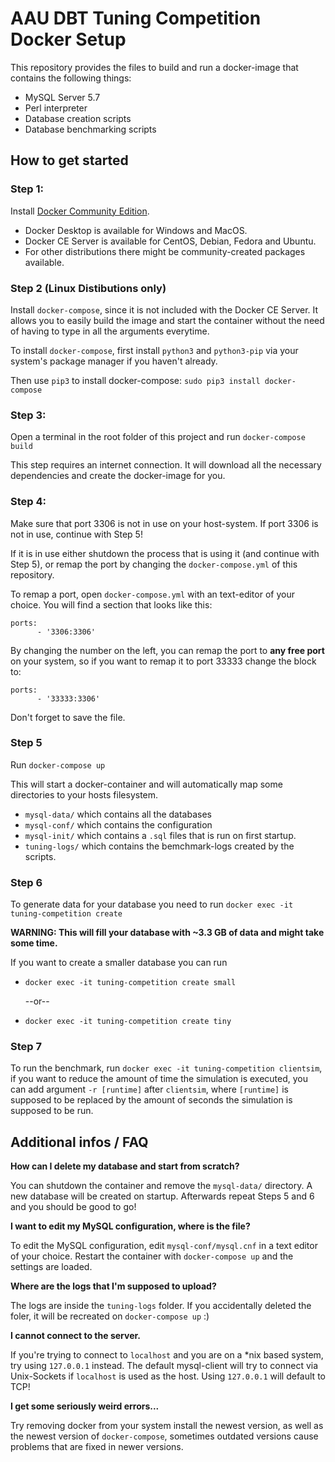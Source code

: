 # AAU DBT Tuning Competition Docker Setup #

This repository provides the files to build and run a docker-image that contains the following things:

 - MySQL Server 5.7
 - Perl interpreter
 - Database creation scripts
 - Database benchmarking scripts

 ## How to get started ##

### Step 1: ###

Install [Docker Community Edition](https://docs.docker.com/install/). 
 - Docker Desktop is available for Windows and MacOS. 
 - Docker CE Server is available for CentOS, Debian, Fedora and Ubuntu. 
 - For other distributions there might be community-created packages available.

### Step 2 (Linux Distibutions only) ###

Install `docker-compose`, since it is not included with the Docker CE Server. It allows you to easily build the image and start the container without the need of having to type in all the arguments everytime.

To install `docker-compose`, first install `python3` and `python3-pip` via your system's package manager if you haven't already.

Then use `pip3` to install docker-compose:
`sudo pip3 install docker-compose`

### Step 3: ###

Open a terminal in the root folder of this project and run `docker-compose build`

This step requires an internet connection. It will download all the necessary dependencies and create the docker-image for you.

### Step 4: ###

Make sure that port 3306 is not in use on your host-system. If port 3306 is not in use, continue with Step 5!

If it is in use either shutdown the process that is using it (and continue with Step 5), or remap the port by changing the `docker-compose.yml` of this repository.

To remap a port, open `docker-compose.yml` with an text-editor of your choice. You will find a section that looks like this:

```
ports:
      - '3306:3306'
```

By changing the number on the left, you can remap the port to **any free port** on your system, so if you want to remap it to port 33333 change the block to:

```
ports:
      - '33333:3306'
```

Don't forget to save the file.

### Step 5 ###

Run `docker-compose up`

This will start a docker-container and will automatically map some directories to your hosts filesystem. 
 - `mysql-data/` which contains all the databases
 - `mysql-conf/` which contains the configuration
 - `mysql-init/` which contains a `.sql` files that is run on first startup.
 - `tuning-logs/` which contains the bemchmark-logs created by the scripts.

 ### Step 6 ###

To generate data for your database you need to run `docker exec -it tuning-competition create`

**WARNING: This will fill your database with ~3.3 GB of data and might take some time.** 

If you want to create a smaller database you can run 
- `docker exec -it tuning-competition create small` 

    --or--

- `docker exec -it tuning-competition create tiny`

### Step 7 ###

To run the benchmark, run `docker exec -it tuning-competition clientsim`, if you want to reduce the amount of time the simulation is executed, you can add argument `-r [runtime]` after `clientsim`, where `[runtime]` is supposed to be replaced by the amount of seconds the simulation is supposed to be run.

## Additional infos / FAQ ##

**How can I delete my database and start from scratch?**

You can shutdown the container and remove the `mysql-data/` directory. A new database will be created on startup. Afterwards repeat Steps 5 and 6 and you should be good to go!

**I want to edit my MySQL configuration, where is the file?**

To edit the MySQL configuration, edit `mysql-conf/mysql.cnf` in a text editor of your choice. Restart the container with `docker-compose up` and the settings are loaded.

**Where are the logs that I'm supposed to upload?**

The logs are inside the `tuning-logs` folder. If you accidentally deleted the foler, it will be recreated on `docker-compose up` :)

**I cannot connect to the server.**

If you're trying to connect to `localhost` and you are on a *nix based system, try using `127.0.0.1` instead. The default mysql-client will try to connect via Unix-Sockets if `localhost` is used as the host. Using `127.0.0.1` will default to TCP!

**I get some seriously weird errors...**

Try removing docker from your system install the newest version, as well as the newest version of `docker-compose`, sometimes outdated versions cause problems that are fixed in newer versions. 

